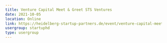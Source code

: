 ```yaml
---
title: Venture Capital Meet & Greet STS Ventures
date: 2021-10-05
location: Online
link: https://heidelberg-startup-partners.de/event/venture-capital-meet-greet-sts-ventures/
usergroup: startuphd
type: usergroup
---
```

